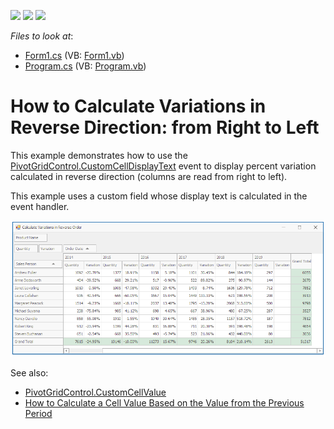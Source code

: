 <!-- default badges list -->
![](https://img.shields.io/endpoint?url=https://codecentral.devexpress.com/api/v1/VersionRange/128579595/18.2.4%2B)
[![](https://img.shields.io/badge/Open_in_DevExpress_Support_Center-FF7200?style=flat-square&logo=DevExpress&logoColor=white)](https://supportcenter.devexpress.com/ticket/details/E2101)
[![](https://img.shields.io/badge/📖_How_to_use_DevExpress_Examples-e9f6fc?style=flat-square)](https://docs.devexpress.com/GeneralInformation/403183)
<!-- default badges end -->
<!-- default file list -->
*Files to look at*:

* [Form1.cs](./CS/WindowsApplication1/Form1.cs) (VB: [Form1.vb](./VB/WindowsApplication1/Form1.vb))
* [Program.cs](./CS/WindowsApplication1/Program.cs) (VB: [Program.vb](./VB/WindowsApplication1/Program.vb))
<!-- default file list end -->
# How to Calculate Variations in Reverse Direction: from Right to Left

This example demonstrates how to use the [PivotGridControl.CustomCellDisplayText](http://docs.devexpress.com/WindowsForms/DevExpress.XtraPivotGrid.PivotGridControl.CustomCellDisplayText) event to display percent variation calculated in reverse direction (columns are read from right to left).

This example uses a custom field whose display text is calculated in the event handler. 

![screenshot](https://github.com/DevExpress-Examples/how-to-calculate-percent-and-absolute-variations-in-a-custom-direction-from-right-to-left-e2101/blob/18.2.4%2B/images/screenshot.png)

See also:

* [PivotGridControl.CustomCellValue](http://docs.devexpress.com/WindowsForms/DevExpress.XtraPivotGrid.PivotGridControl.CustomCellValue) 
* [How to Calculate a Cell Value Based on the Value from the Previous Period](https://github.com/DevExpress-Examples/getting-a-summary-value-for-a-previous-period-while-calculating-the-current-one-e2125)

